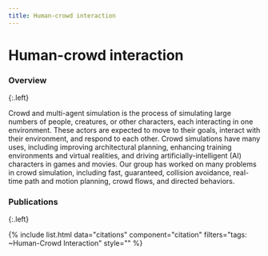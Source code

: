 ```yaml
---
title: Human-crowd interaction
---
```


# Human-crowd interaction

<!-- ![affect2mm](/images/research/affect2mm.png) -->

### Overview
{:.left}

Crowd and multi-agent simulation is the process of simulating large numbers of people, creatures, or other characters, each interacting in one environment. These actors are expected to move to their goals, interact with their environment, and respond to each other. Crowd simulations have many uses, including improving architectural planning, enhancing training environments and virtual realities, and driving artificially-intelligent (AI) characters in games and movies. Our group has worked on many problems in crowd simulation, including fast, guaranteed, collision avoidance, real-time path and motion planning, crowd flows, and directed behaviors.

### Publications
{:.left}

{%  include list.html 
    data="citations" 
    component="citation" 
    filters="tags: ~Human-Crowd Interaction"
    style="" 
%}
